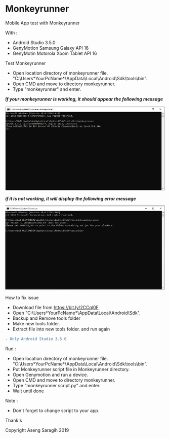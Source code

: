 # Monkeyrunner
Mobile App test with Monkeyrunner

With :
- Android Studio 3.5.0
- GenyMotion Samsung Galaxy API 16
- GenyMotin Motorola Xoom Tablet API 16

Test Monkeyrunner
- Open location directory of monkeyrunner file. "C:\Users\*YourPcName*\AppData\Local\Android\Sdk\tools\bin".
- Open CMD and move to directory monkeyrunner.
- Type "monkeyrunner" and enter.

***If your monkeyrunner is working, it should appear the following message***

![Jython Success](https://raw.githubusercontent.com/asengsaragih/Monkeyrunner/master/screenshoot/cmd.PNG)

***if it is not working, it will display the following error message***

![Jython Success](https://raw.githubusercontent.com/asengsaragih/Monkeyrunner/master/screenshoot/ss%20monkeyrunner%20error.PNG)


How to fix issue
- Download file from https://bit.ly/2CCql0F
- Open "C:\Users\*YourPcName*\AppData\Local\Android\Sdk".
- Backup and Remove tools folder
- Make new tools folder.
- Extract file into new tools folder. and run again

```diff
- Only Android Studio 3.5.0
```

Run : 
- Open location directory of monkeyrunner file. "C:\Users\*YourPcName*\AppData\Local\Android\Sdk\tools\bin".
- Put Monkeyrunner script file in Monkeyrunner directory.
- Open Genymotion and run a device.
- Open CMD and move to directory monkeyrunner.
- Type "monkeyrunner script.py" and enter.
- Wait until done

Note :
- Don't forget to change script to your app.

Thank's

Copyright Aseng Saragih 2019
